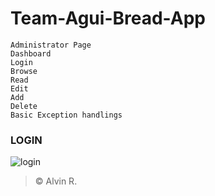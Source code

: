 # Team-Agui-Bread-App

 ```
 Administrator Page
 Dashboard
 Login
 Browse
 Read
 Edit
 Add
 Delete
 Basic Exception handlings
```
### LOGIN
![login](https://user-images.githubusercontent.com/108253315/213421843-a28ffb94-0b69-486b-b999-992b3ddc90bd.png)



>    © Alvin R.
